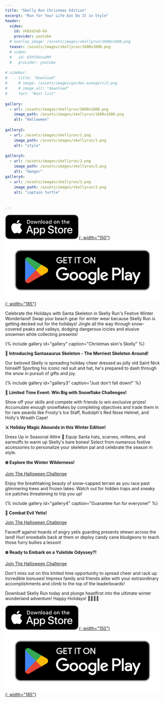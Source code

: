 ```yaml
---
title: "Skelly Run Christmas Edition"
excerpt: "Run for Your Life but Do It in Style"
header:
  video:
    id: vk8zdJoD-GU
    provider: youtube
  # overlay_image: /assets/images/skellyrun/1600x1600.png
  teaser: /assets/images/skellyrun/1600x1600.png
  # video:
  #   id: K3hfbVvo2MY
  #   provider: youtube

# sidebar:
#   - title: "Download"
#     # image: /assets/images/garden-avengers/2.png
#     # image_alt: "download"
#     text: "Wait list"

gallery:
  - url: /assets/images/skellyrun/1600x1600.png
    image_path: /assets/images/skellyrun/1600x1600.png
    alt: "Halloween"

gallery2:
  - url: /assets/images/skellyrun/1.png
    image_path: /assets/images/skellyrun/1.png
    alt: "style"

gallery3:
  - url: /assets/images/skellyrun/2.png
    image_path: /assets/images/skellyrun/2.png
    alt: "danger"
gallery4:
  - url: /assets/images/skellyrun/3.png
    image_path: /assets/images/skellyrun/3.png
    alt: "captain turtle"


---
```

[![AppStore](/assets/images/appstore-badge-black.svg){: width="150"}](https://apps.apple.com/us/app/skelly-run/id6467491691) 
[![PlayStore](/assets/images/google-play-badge.png){: width="185"}](https://play.google.com/store/apps/details?id=com.HippoPenny.SkellyRun)


Celebrate the Holidays with Santa Skeleton in Skelly Run's Festive Winter Wonderland!
Swap your beach gear for winter wear because Skelly Run is getting decked out for the holidays! Jingle all the way through snow-covered peaks and valleys, dodging dangerous icicles and elusive snowmen while collecting presents!

{% include gallery id="gallery" caption="Christmas skin's Skelly" %}

**🏃 Introducing Santasaurus Skeleton - The Merriest Skeleton Around!** 

Our beloved Skelly is spreading holiday cheer dressed as jolly old Saint Nick himself! Sporting his iconic red suit and hat, he's prepared to dash through the snow in pursuit of gifts and joy.

{% include gallery id="gallery3" caption="Just don't fall down!" %}

**🦅 Limited Time Event: Win Big with Snowflake Challenges!**

Show off your skills and compete with friends to win exclusive prizes! Accumulate enough snowflakes by completing objectives and trade them in for rare awards like Frosty's Ice Staff, Rudolph's Red Nose Helmet, and Holly's Wreath Cape!

**⚔️ Holiday Magic Abounds in this Winter Edition!** 

Dress Up in Seasonal Attire 🎄
Equip Santa hats, scarves, mittens, and earmuffs to warm up Skelly's bare bones! Select from numerous festive accessories to personalize your skeleton pal and celebrate the season in style.

**❄️ Explore the Winter Wilderness!** 

[Join The Halloween Challenge](skellyrun://StartMenu)

Enjoy the breathtaking beauty of snow-capped terrain as you race past glimmering trees and frozen lakes. Watch out for hidden traps and sneaky ice patches threatening to trip you up!

{% include gallery id="gallery4" caption="Guarantee fun for everyone!" %}

**🧸 Combat Evil Yetis!** 

[Join The Halloween Challenge](skellyrun://StartMenu)

Faceoff against hoards of angry yetis guarding presents strewn across the land! Hurl snowballs back at them or deploy candy cane bludgeons to teach those furry bullies a lesson!

**❄️ Ready to Embark on a Yuletide Odyssey?!** 

[Join The Halloween Challenge](skellyrun://StartMenu)

Don't miss out on this limited time opportunity to spread cheer and rack up incredible bonuses! Impress family and friends alike with your extraordinary accomplishments and climb to the top of the leaderboards!

Download Skelly Run today and plunge headfirst into the ultimate winter wonderland adventure! Happy Holidays! 🎁🎉🎅🏼


[![AppStore](/assets/images/appstore-badge-black.svg){: width="150"}](https://apps.apple.com/us/app/skelly-run/id6467491691) 
[![PlayStore](/assets/images/google-play-badge.png){: width="185"}](https://play.google.com/store/apps/details?id=com.HippoPenny.SkellyRun)

